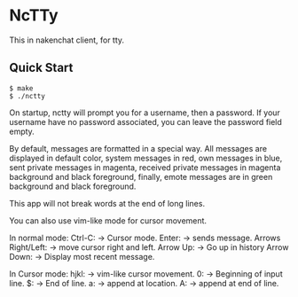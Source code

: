 # NcTTy

This in nakenchat client, for tty.

## Quick Start

```console
$ make
$ ./nctty
```

On startup, nctty will prompt you for a username, then a password. If your username have no password associated, you can leave the password field empty.

By default, messages are formatted in a special way.
All messages are displayed in default color, system messages in red, own messages in blue, sent private messages in magenta, received private messages in magenta background and black foreground, finally, emote messages are in green background and black foreground.

This app will not break words at the end of long lines.

You can also use vim-like mode for cursor movement.

In normal mode:
Ctrl-C: -> Cursor mode.
Enter: -> sends message.
Arrows Right/Left: -> move cursor right and left.
Arrow Up: -> Go up in history
Arrow Down: -> Display most recent message.

In Cursor mode:
hjkl: -> vim-like cursor movement.
0: -> Beginning of input line.
$: -> End of line.
a: -> append at location.
A: -> append at end of line.
